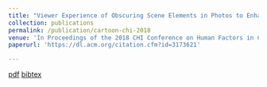 ```yaml
---
title: "Viewer Experience of Obscuring Scene Elements in Photos to Enhance Privacy"
collection: publications
permalink: /publication/cartoon-chi-2018
venue: 'In Proceedings of the 2018 CHI Conference on Human Factors in Computing Systems'
paperurl: 'https://dl.acm.org/citation.cfm?id=3173621'

---
```


[pdf](https://rakib062.github.io/files/cartoon-chi-2018.pdf) [bibtex](https://rakib062.github.io/files/cartoon-chi-2018.bib)
